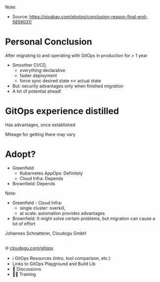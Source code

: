 <!-- .slide: data-background-image="images/conclusion.jpg"  -->
Note:
* Source: https://pixabay.com/photos/conclusion-reason-final-end-5859031/


# Personal Conclusion

After migrating to and operating with GitOps in production for > 1 year

* Smoother CI/CD,
  * *everything* declarative
  * faster deployment 
  * force sync desired state ↔️ actual state 
* But: security advantages only when finished migration
* A lot of potential ahead!



# GitOps experience distilled

<i class="fas fa-plus"></i> Has advantages, once established

<i class="fas fa-minus"></i> Mileage for getting there may vary



# Adopt?

* Greenfield
  * Kubernetes AppOps: Definitely
  * Cloud Infra: Depends
* Brownfield: Depends

Note:
* Greenfield - Cloud Infra:
  * single cluster: overkill,
  * at scale: automation provides advantages
* Brownfield: It might solve certain problems, but migration can cause a lot of effort



<!-- .slide: data-background-image="images/title.svg"-->
<!-- .slide: id="last" -->

Johannes Schnatterer, Cloudogu GmbH
<br/><br/>


🌐 [cloudogu.com/gitops](https://cloudogu.com/gitops/)
 * ℹ️ GitOps Resources (intro, tool comparison, etc.)
 * <i class='fab fa-github'></i> Links to GitOps Playground and Build Lib <i class="fab fa-jenkins"></i>
 * 💬 Discussions
 * 🧑‍🏫 Training
[<img data-src="images/qr-slides.png" class="floatRight" width="30%"/>](https://cloudogu.github.io/gitops-talks/)


